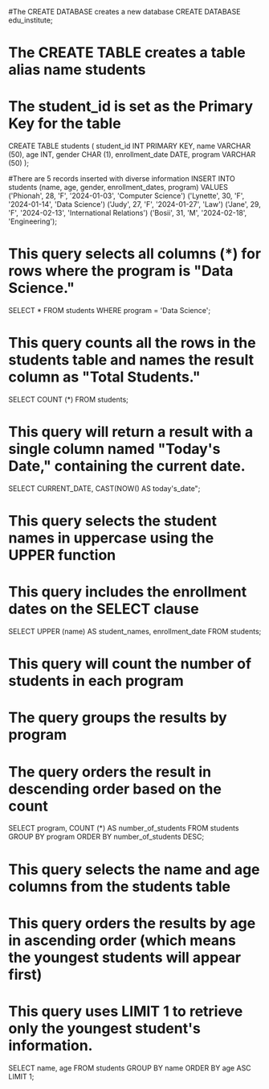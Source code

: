 #The CREATE DATABASE creates a new database
CREATE DATABASE edu_institute;

# The CREATE TABLE creates a table alias name students 
# The student_id is set as the Primary Key for the table 
CREATE TABLE students (
student_id INT PRIMARY KEY,
name VARCHAR (50), 
age INT, 
gender CHAR (1), 
enrollment_date DATE, 
program VARCHAR (50)
);

#There are 5 records inserted with diverse information
INSERT INTO students
(name, age, gender, enrollment_dates, program) 
VALUES
('Phionah', 28, 'F', '2024-01-03', 'Computer Science')
('Lynette', 30, 'F', '2024-01-14', 'Data Science')
('Judy', 27, 'F', '2024-01-27', 'Law')
('Jane', 29, 'F', '2024-02-13', 'International Relations')
('Bosii', 31, 'M', '2024-02-18', 'Engineering');

# This query selects all columns (*) for rows where the program is "Data Science." 
SELECT * 
FROM students 
WHERE program = 'Data Science';

# This query counts all the rows in the students table and names the result column as "Total Students."
SELECT COUNT (*) 
FROM students; 

# This query will return a result with a single column named "Today's Date," containing the current date.
SELECT CURRENT_DATE, 
	CAST(NOW() AS today's_date";
    
# This query selects the student names in uppercase using the UPPER function 
# This query includes the enrollment dates on the SELECT clause
SELECT UPPER (name) AS student_names, enrollment_date
FROM students;

# This query will count the number of students in each program
# The query groups the results by program
# The query orders the result in descending order based on the count 
SELECT program, COUNT (*) AS number_of_students
FROM students 
GROUP BY program 
ORDER BY number_of_students DESC; 

# This query selects the name and age columns from the students table
# This query orders the results by age in ascending order (which means the youngest students will appear first)
# This query uses LIMIT 1 to retrieve only the youngest student's information.
SELECT name, age
FROM students 
GROUP BY name 
ORDER BY age ASC 
LIMIT 1; 
